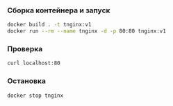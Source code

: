 ### Сборка контейнера и запуск
```bash
docker build . -t tnginx:v1
docker run --rm --name tnginx -d -p 80:80 tnginx:v1
```
### Проверка
```bash
curl localhost:80
```

### Остановка
```bash
docker stop tnginx
```
